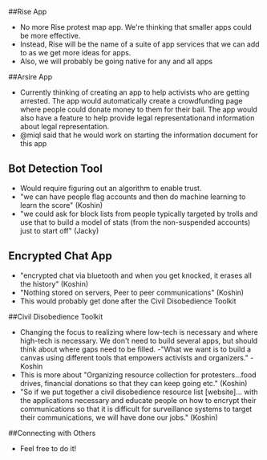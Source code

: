 ##Rise App
- No more Rise protest map app. We're thinking that smaller apps could be more effective.
- Instead, Rise will be the name of a suite of app services that we can add to as we get more ideas for apps.
- Also, we will probably be going native for any and all apps

##Arsire App
- Currently thinking of creating an app to help activists who are getting arrested. The app would automatically create a crowdfunding page where people could donate money to them for their bail. The app would also have a feature to help provide legal representationand information about legal representation.
- @miql said that he would work on starting the information document for this app

## Bot Detection Tool
- Would require figuring out an algorithm to enable trust.
- "we can have people flag accounts and then do machine learning to learn the score" (Koshin)
- "we could ask for block lists from people typically targeted by trolls and use that to build a model of stats (from the non-suspended accounts) just to start off" (Jacky)

## Encrypted Chat App
- "encrypted chat via bluetooth and when you get knocked, it erases all the history" (Koshin)
- "Nothing stored on servers, Peer to peer communications" (Koshin)
- This would probably get done after the Civil Disobedience Toolkit

##Civil Disobedience Toolkit
- Changing the focus to realizing where low-tech is necessary and where high-tech is necessary. We don't need to build several apps, but should think about where gaps need to be filled.
-"What we want is to build a canvas using different tools that empowers activists and organizers." - Koshin
- This is more about "Organizing resource collection for protesters…food drives, financial donations so that they can keep going etc." (Koshin)
- "So if we put together a civil disobedience resource list [website]... with the applications necessary and educate people on how to encrypt their communications so that it is difficult for surveillance systems to target their communications, we will have done our jobs." (Koshin)

##Connecting with Others
- Feel free to do it! 
